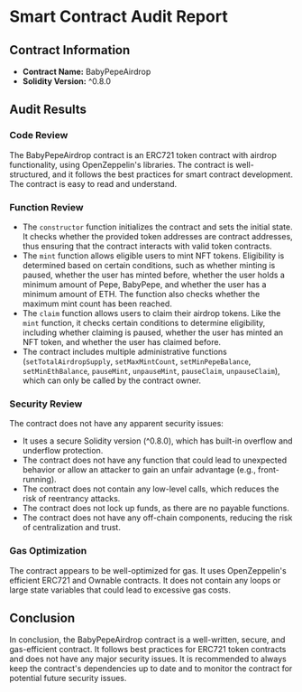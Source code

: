 # Smart Contract Audit Report

## Contract Information
- **Contract Name:** BabyPepeAirdrop
- **Solidity Version:** ^0.8.0

## Audit Results

### Code Review
The BabyPepeAirdrop contract is an ERC721 token contract with airdrop functionality, using OpenZeppelin's libraries. The contract is well-structured, and it follows the best practices for smart contract development. The contract is easy to read and understand.

### Function Review
- The `constructor` function initializes the contract and sets the initial state. It checks whether the provided token addresses are contract addresses, thus ensuring that the contract interacts with valid token contracts.
- The `mint` function allows eligible users to mint NFT tokens. Eligibility is determined based on certain conditions, such as whether minting is paused, whether the user has minted before, whether the user holds a minimum amount of Pepe, BabyPepe, and whether the user has a minimum amount of ETH. The function also checks whether the maximum mint count has been reached.
- The `claim` function allows users to claim their airdrop tokens. Like the `mint` function, it checks certain conditions to determine eligibility, including whether claiming is paused, whether the user has minted an NFT token, and whether the user has claimed before.
- The contract includes multiple administrative functions (`setTotalAirdropSupply`, `setMaxMintCount`, `setMinPepeBalance`, `setMinEthBalance`, `pauseMint`, `unpauseMint`, `pauseClaim`, `unpauseClaim`), which can only be called by the contract owner.

### Security Review
The contract does not have any apparent security issues:
- It uses a secure Solidity version (^0.8.0), which has built-in overflow and underflow protection.
- The contract does not have any function that could lead to unexpected behavior or allow an attacker to gain an unfair advantage (e.g., front-running).
- The contract does not contain any low-level calls, which reduces the risk of reentrancy attacks.
- The contract does not lock up funds, as there are no payable functions.
- The contract does not have any off-chain components, reducing the risk of centralization and trust.

### Gas Optimization
The contract appears to be well-optimized for gas. It uses OpenZeppelin's efficient ERC721 and Ownable contracts. It does not contain any loops or large state variables that could lead to excessive gas costs.

## Conclusion
In conclusion, the BabyPepeAirdrop contract is a well-written, secure, and gas-efficient contract. It follows best practices for ERC721 token contracts and does not have any major security issues. It is recommended to always keep the contract's dependencies up to date and to monitor the contract for potential future security issues.

